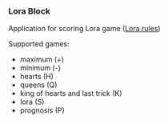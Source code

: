 ### Lora Block

Application for scoring Lora game ([Lora rules](https://www.pagat.com/compendium/lora.html))

Supported games:
- maximum (+) 
- minimum (-)
- hearts (H)
- queens (Q)
- king of hearts and last trick (K)
- lora (S)
- prognosis (P)
